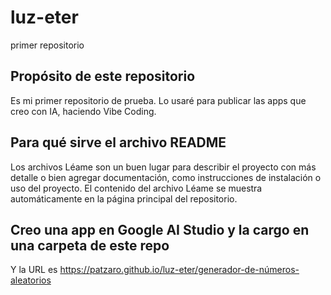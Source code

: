 # luz-eter
primer repositorio

## Propósito de este repositorio
Es mi primer repositorio de prueba. Lo usaré para publicar las apps que creo con IA, haciendo Vibe Coding.

## Para qué sirve el archivo README
Los archivos Léame son un buen lugar para describir el proyecto con más detalle o bien agregar documentación, como instrucciones de instalación o uso del proyecto. El contenido del archivo Léame se muestra automáticamente en la página principal del repositorio.

## Creo una app en Google AI Studio y la cargo en una carpeta de este repo
Y la URL es https://patzaro.github.io/luz-eter/generador-de-números-aleatorios
